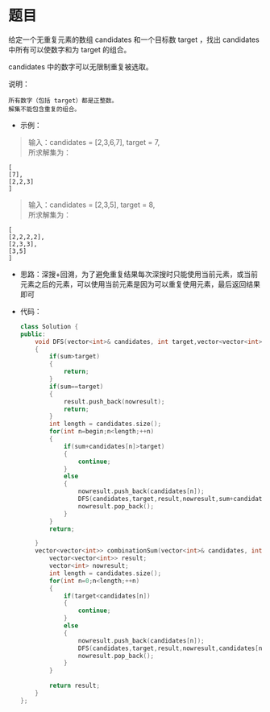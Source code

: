 # 题目
给定一个无重复元素的数组 candidates 和一个目标数 target ，找出 candidates 中所有可以使数字和为 target 的组合。

candidates 中的数字可以无限制重复被选取。

说明：

    所有数字（包括 target）都是正整数。
    解集不能包含重复的组合。 

* 示例：
>输入：candidates = [2,3,6,7], target = 7,<br>
所求解集为：

    [
    [7],
    [2,2,3]
    ]

>输入：candidates = [2,3,5], target = 8,<br>
所求解集为：

    [
    [2,2,2,2],
    [2,3,3],
    [3,5]
    ]

* 思路：深搜+回溯，为了避免重复结果每次深搜时只能使用当前元素，或当前元素之后的元素，可以使用当前元素是因为可以重复使用元素，最后返回结果即可

* 代码：
    ```C++
    class Solution {
    public:
        void DFS(vector<int>& candidates, int target,vector<vector<int>>& result,vector<int>& nowresult,int sum,int begin)
        {
            if(sum>target)
            {
                return;
            }
            if(sum==target)
            {
                result.push_back(nowresult);
                return;
            }
            int length = candidates.size();
            for(int n=begin;n<length;++n)
            {
                if(sum+candidates[n]>target)
                {
                    continue;
                }
                else
                {
                    nowresult.push_back(candidates[n]);
                    DFS(candidates,target,result,nowresult,sum+candidates[n],n);
                    nowresult.pop_back();
                }
            }
            return;

        }
        vector<vector<int>> combinationSum(vector<int>& candidates, int target) {
            vector<vector<int>> result;
            vector<int> nowresult;
            int length = candidates.size();
            for(int n=0;n<length;++n)
            {
                if(target<candidates[n])
                {
                    continue;
                }
                else
                {
                    nowresult.push_back(candidates[n]);
                    DFS(candidates,target,result,nowresult,candidates[n],n);
                    nowresult.pop_back();
                }
            }
            
            return result;
        }
    };
    ```